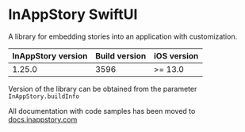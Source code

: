 # InAppStory SwiftUI

A library for embedding stories into an application with customization.

| InAppStory version | Build version | iOS version |
|--------------------|---------------|-------------|
| 1.25.0             | 3596          | >= 13.0     |

Version of the library can be obtained from the parameter `InAppStory.buildInfo`

All documentation with code samples has been moved to [docs.inappstory.com](https://docs.inappstory.com/sdk-guides/ios/how-to-get-started.html)
